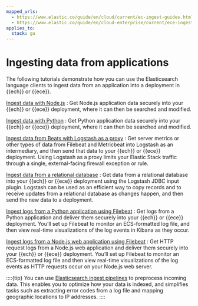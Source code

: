 ```yaml
---
mapped_urls:
  - https://www.elastic.co/guide/en/cloud/current/ec-ingest-guides.html
  - https://www.elastic.co/guide/en/cloud-enterprise/current/ece-ingest-guides.html
applies_to:
  stack: ga
---
```


# Ingesting data from applications

The following tutorials demonstrate how you can use the Elasticsearch language clients to ingest data from an application into a deployment in {{ech}} or {{ece}}.

[Ingest data with Node.js](ingesting-data-from-applications/ingest-data-with-nodejs-on-elasticsearch-service.md)
:   Get Node.js application data securely into your {{ech}} or {{ece}} deployment, where it can then be searched and modified.

[Ingest data with Python](ingesting-data-from-applications/ingest-data-with-python-on-elasticsearch-service.md)
:   Get Python application data securely into your {{ech}} or {{ece}} deployment, where it can then be searched and modified.

[Ingest data from Beats with Logstash as a proxy](ingesting-data-from-applications/ingest-data-from-beats-to-elasticsearch-service-with-logstash-as-proxy.md)
:   Get server metrics or other types of data from Filebeat and Metricbeat into Logstash as an intermediary, and then send that data to your {{ech}} or {{ece}} deployment. Using Logstash as a proxy limits your Elastic Stack traffic through a single, external-facing firewall exception or rule.

[Ingest data from a relational database](ingesting-data-from-applications/ingest-data-from-relational-database-into-elasticsearch-service.md)
:   Get data from a relational database into your {{ech}} or {{ece}} deployment using the Logstash JDBC input plugin. Logstash can be used as an efficient way to copy records and to receive updates from a relational database as changes happen, and then send the new data to a deployment.

[Ingest logs from a Python application using Filebeat](ingesting-data-from-applications/ingest-logs-from-python-application-using-filebeat.md)
:   Get logs from a Python application and deliver them securely into your {{ech}} or {{ece}} deployment. You’ll set up Filebeat to monitor an ECS-formatted log file, and then view real-time visualizations of the log events in Kibana as they occur.

[Ingest logs from a Node.js web application using Filebeat](ingesting-data-from-applications/ingest-logs-from-nodejs-web-application-using-filebeat.md)
:   Get HTTP request logs from a Node.js web application and deliver them securely into your {{ech}} or {{ece}} deployment. You’ll set up Filebeat to monitor an ECS-formatted log file and then view real-time visualizations of the log events as HTTP requests occur on your Node.js web server.

::::{tip} 
You can use [Elasticsearch ingest pipelines](transform-enrich/ingest-pipelines.md) to preprocess incoming data. This enables you to optimize how your data is indexed, and simplifies tasks such as extracting error codes from a log file and mapping geographic locations to IP addresses.
::::

